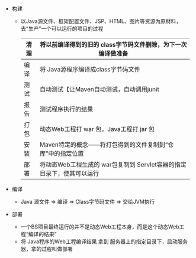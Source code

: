 - 构建

  - 以Java源文件、框架配置文件、JSP、HTML、图片等资源为原材料，去“生产”一个可以运行的项目的过程

    | 清理 | 将以前编译得到的旧的 class字节码文件删除，为下一次编译做准备 |
    | ---- | ------------------------------------------------------------ |
    | 编译 | 将 Java源程序编译成class字节码文件                           |
    | 测试 | 自动测试【让Maven自动测试，自动调用junit                     |
    | 报告 | 测试程序执行的结果                                           |
    | 打包 | 动态Web工程打 war 包，Java工程打 jar 包                      |
    | 安装 | Maven特定的概念——将打包得到的文件复制到“仓库”中的指定位置    |
    | 部署 | 将动态Web工程生成的 war包复制到 Servlet容器的指定目录下，使其可以运行 |

- 编译

  - Java 源文件 => 编译 => Class字节码文件 => 交给JVM执行

- 部署

  - 一个BS项目最终运行的并不是动态Web工程本身，而是这个动态Web工程“编译的结果”
  - 将 Java程序的Web工程编译结果 拿到 服务器上的指定目录下，启动服务器，拿的过程叫做部署
